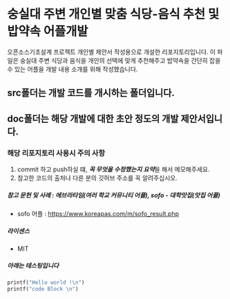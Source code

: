 # 숭실대 주변 개인별 맞춤 식당-음식 추천 및 밥약속 어플개발
오픈소스기초설계 프로젝트 개인별 제안서 작성용으로 개설한 리포지토리입니다.
이 파일은 숭실대 주변 식당과 음식을 개인의 선택에 맞게 추천해주고 밥약속을 간단히 잡을 수 있는 어플을 개발 내용 소개를 위해 작성했습니다.

## src폴더는 개발 코드를 개시하는 폴더입니다.
## doc폴더는 해당 개발에 대한 초안 정도의 개발 제안서입니다.

### 해당 리포지토리 사용시 주의 사항
1. commit 하고 push하실 떄, ***꼭 무엇을 수정했는지 요약***을 해서 메모해주세요.
2. 참고한 코드의 출처나 다른 분의 깃허브 주소를 꼭 알려주십시오.

##### 참고 문헌 및 사례 : 에브라타임(여러 학교 커뮤니티 어플), sofo - 대학맛집(맛집 어플)
+ sofo 어플 : <https://www.koreapas.com/m/sofo_result.php>
 
##### 라이센스
  + MIT


##### 아래는 테스팅입니다
``` python
printf("Hello world !\n")
printf("code Block \n")
```

